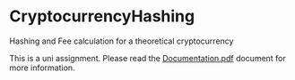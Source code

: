 # CryptocurrencyHashing
Hashing and Fee calculation for a theoretical cryptocurrency

This is a uni assignment. Please read the [Documentation.pdf](https://github.com/alisonbutcher/CryptocurrencyHashing/blob/master/Documentation.pdf) document for more information. 
